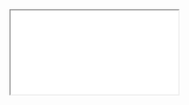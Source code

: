<div class="embed-responsive embed-responsive-16by9">
  <iframe class="embed-responsive-item" src="//www.youtube.com/embed/ibqE3pnil0c" allowfullscreen></iframe>
</div>
